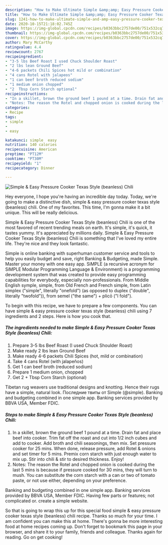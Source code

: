 ```yaml
---
description: "How to Make Ultimate Simple &amp;amp; Easy Pressure Cooker Texas Style (beanless) Chili"
title: "How to Make Ultimate Simple &amp;amp; Easy Pressure Cooker Texas Style (beanless) Chili"
slug: 1241-how-to-make-ultimate-simple-and-amp-easy-pressure-cooker-texas-style-beanless-chili
date: 2020-10-15T21:18:02.745Z
image: https://img-global.cpcdn.com/recipes/b0363bbc2757de00/751x532cq70/simple-easy-pressure-cooker-texas-style-beanless-chili-recipe-main-photo.jpg
thumbnail: https://img-global.cpcdn.com/recipes/b0363bbc2757de00/751x532cq70/simple-easy-pressure-cooker-texas-style-beanless-chili-recipe-main-photo.jpg
cover: https://img-global.cpcdn.com/recipes/b0363bbc2757de00/751x532cq70/simple-easy-pressure-cooker-texas-style-beanless-chili-recipe-main-photo.jpg
author: Mary McCarthy
ratingvalue: 4.4
reviewcount: 2767
recipeingredient:
- "3-5 lbs Beef Roast I used Chuck Shoulder Roast"
- "2 lbs lean Ground Beef"
- "4-6 packets Chili Spices hot mild or combination"
- "4 cans Rotel with jalapeos"
- "1 can beef broth reduced sodium"
- "1 medium onion chopped"
- "2  Tbsp Corn Starch optional"
recipeinstructions:
- "In a skillet, brown the ground beef 1 pound at a time. Drain fat and place beef into cooker. Trim fat off the roast and cut into 1/2 inch cubes and add to cooker. Add broth and chili seasonings, then mix. Set pressure cooker for 25 mins. When done, release pressure, add Rotel &amp; onions and set timer for 5 mins. Premix corn starch with just enough water to mix up. Stir into chili &amp; stir to desired thickness. Enjoy!"
- "Notes: The reason the Rotel and chopped onion is cooked during the last 5 mins is because if pressure cooked for 30 mins, they will turn to mush. You can substitute the corn starch with a can or two of tomato paste, or not use either, depending on your preference."
categories:
- Recipe
tags:
- simple
- 
- easy

katakunci: simple  easy 
nutrition: 140 calories
recipecuisine: American
preptime: "PT12M"
cooktime: "PT30M"
recipeyield: "1"
recipecategory: Dinner

---
```



![Simple &amp; Easy Pressure Cooker Texas Style (beanless) Chili](https://img-global.cpcdn.com/recipes/b0363bbc2757de00/751x532cq70/simple-easy-pressure-cooker-texas-style-beanless-chili-recipe-main-photo.jpg)

Hey everyone, I hope you're having an incredible day today. Today, we're going to make a distinctive dish, simple &amp; easy pressure cooker texas style (beanless) chili. One of my favorites. This time, I'm gonna make it a bit unique. This will be really delicious.

Simple &amp; Easy Pressure Cooker Texas Style (beanless) Chili is one of the most favored of recent trending meals on earth. It's simple, it's quick, it tastes yummy. It's appreciated by millions daily. Simple &amp; Easy Pressure Cooker Texas Style (beanless) Chili is something that I've loved my entire life. They're nice and they look fantastic.

Simple is online banking with superhuman customer service and tools to help you easily budget and save, right Banking &amp; Budgeting, made Simple. Master your money with one easy app. SiMPLE (a recursive acronym for SiMPLE Modular Programming Language &amp; Environment) is a programming development system that was created to provide easy programming capabilities for everybody, especially non-professionals. From Middle English symple, simple, from Old French and French simple, from Latin simplex (&#34;simple&#34;, literally &#34;onefold&#34;) (as opposed to duplex (&#34;double&#34;, literally &#34;twofold&#34;)), from semel (&#34;the same&#34;) + plicō (&#34;I fold&#34;).


To begin with this recipe, we have to prepare a few components. You can have simple &amp; easy pressure cooker texas style (beanless) chili using 7 ingredients and 2 steps. Here is how you cook that.

<!--inarticleads1-->

##### The ingredients needed to make Simple &amp; Easy Pressure Cooker Texas Style (beanless) Chili:

1. Prepare 3-5 lbs Beef Roast (I used Chuck Shoulder Roast)
1. Make ready 2 lbs lean Ground Beef
1. Make ready 4-6 packets Chili Spices (hot, mild or combination)
1. Take 4 cans Rotel (with jalapeños)
1. Get 1 can beef broth (reduced sodium)
1. Prepare 1 medium onion, chopped
1. Get 2 + Tbsp Corn Starch (optional)


Tibetan rug weavers use traditional designs and knotting. Hence their rugs have a simple, natural look. Последние твиты от Simple (@simple). Banking and budgeting combined in one simple app. Banking services provided by BBVA USA, Member FDIC. 

<!--inarticleads2-->

##### Steps to make Simple &amp; Easy Pressure Cooker Texas Style (beanless) Chili:

1. In a skillet, brown the ground beef 1 pound at a time. Drain fat and place beef into cooker. Trim fat off the roast and cut into 1/2 inch cubes and add to cooker. Add broth and chili seasonings, then mix. Set pressure cooker for 25 mins. When done, release pressure, add Rotel &amp; onions and set timer for 5 mins. Premix corn starch with just enough water to mix up. Stir into chili &amp; stir to desired thickness. Enjoy!
1. Notes: The reason the Rotel and chopped onion is cooked during the last 5 mins is because if pressure cooked for 30 mins, they will turn to mush. You can substitute the corn starch with a can or two of tomato paste, or not use either, depending on your preference.


Banking and budgeting combined in one simple app. Banking services provided by BBVA USA, Member FDIC. Having few parts or features; not complicated or. create a simple website. 

So that is going to wrap this up for this special food simple &amp; easy pressure cooker texas style (beanless) chili recipe. Thanks so much for your time. I am confident you can make this at home. There's gonna be more interesting food at home recipes coming up. Don't forget to bookmark this page in your browser, and share it to your family, friends and colleague. Thanks again for reading. Go on get cooking!

